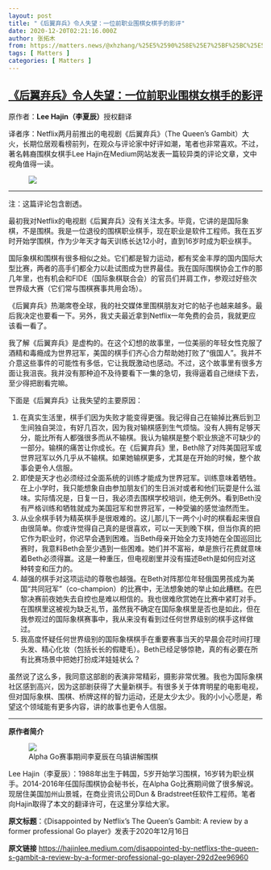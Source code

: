 ```yaml
---
layout: post
title: "《后翼弃兵》令人失望：一位前职业围棋女棋手的影评"
date: 2020-12-20T02:21:16.000Z
author: 张拓木
from: https://matters.news/@xhzhang/%25E5%2590%258E%25E7%25BF%25BC%25E5%25BC%2583%25E5%2585%25B5-%25E4%25BB%25A4%25E4%25BA%25BA%25E5%25A4%25B1%25E6%259C%259B-%25E4%25B8%2580%25E4%25BD%258D%25E5%2589%258D%25E8%2581%258C%25E4%25B8%259A%25E5%259B%25B4%25E6%25A3%258B%25E5%25A5%25B3%25E6%25A3%258B%25E6%2589%258B%25E7%259A%2584%25E5%25BD%25B1%25E8%25AF%2584-bafyreicuflyxvo5ekdg6a4hbhyyon3nfa2lqmtylc5cwobov7cyosw2n3a
tags: [ Matters ]
categories: [ Matters ]
---
```

<!--1608430876000-->
[《后翼弃兵》令人失望：一位前职业围棋女棋手的影评](https://matters.news/@xhzhang/%25E5%2590%258E%25E7%25BF%25BC%25E5%25BC%2583%25E5%2585%25B5-%25E4%25BB%25A4%25E4%25BA%25BA%25E5%25A4%25B1%25E6%259C%259B-%25E4%25B8%2580%25E4%25BD%258D%25E5%2589%258D%25E8%2581%258C%25E4%25B8%259A%25E5%259B%25B4%25E6%25A3%258B%25E5%25A5%25B3%25E6%25A3%258B%25E6%2589%258B%25E7%259A%2584%25E5%25BD%25B1%25E8%25AF%2584-bafyreicuflyxvo5ekdg6a4hbhyyon3nfa2lqmtylc5cwobov7cyosw2n3a)
------

<div>
<p>原作者：<strong>Lee Hajin（李夏辰）</strong>授权翻译</p><p>译者序：Netflix两月前推出的电视剧《后翼弃兵》（The Queen’s Gambit）大火，长期位居观看榜前列，在观众与评论家中好评如潮，笔者也非常喜欢。不过，著名韩裔围棋女棋手Lee Hajin在Medium网站发表一篇较异类的评论文章，文中视角值得一读。</p><figure class="image">      <picture>        <source type="image/webp" media="(min-width: 768px)" srcset="https://assets.matters.news/processed/1080w/embed/36cb395d-d668-4303-8199-076afaac4bb8.webp" onerror="this.srcset='https://assets.matters.news/embed/36cb395d-d668-4303-8199-076afaac4bb8.png'">        <source media="(min-width: 768px)" srcset="https://assets.matters.news/processed/1080w/embed/36cb395d-d668-4303-8199-076afaac4bb8.png" onerror="this.srcset='https://assets.matters.news/embed/36cb395d-d668-4303-8199-076afaac4bb8.png'">        <source type="image/webp" srcset="https://assets.matters.news/processed/540w/embed/36cb395d-d668-4303-8199-076afaac4bb8.webp">        <img src="https://assets.matters.news/embed/36cb395d-d668-4303-8199-076afaac4bb8.png" srcset="https://assets.matters.news/processed/540w/embed/36cb395d-d668-4303-8199-076afaac4bb8.png" loading="lazy" referrerpolicy="no-referrer">      </picture>    <figcaption><span></span></figcaption></figure><hr><p>注：这篇评论包含剧透。</p><p>最初我对Netflix的电视剧《后翼弃兵》没有关注太多。毕竟，它讲的是国际象棋，不是围棋。我是一位退役的围棋职业棋手，现在职业是软件工程师。我在五岁时开始学围棋，作为少年天才每天训练长达12小时，直到16岁时成为职业棋手。</p><p>国际象棋和围棋有很多相似之处。它们都是智力运动，都有奖金丰厚的国内国际大型比赛，两者的高手们都全力以赴试图成为世界最佳。我在国际围棋协会工作的那几年里，也有机会和FIDE（国际象棋联合会）的官员们并肩工作，参观过好些次世界级大赛（它们常与围棋赛事共用会场）。</p><p>《后翼弃兵》热潮席卷全球，我的社交媒体里围棋朋友对它的帖子也越来越多。最后我决定也要看一下。另外，我丈夫最近拿到Netflix一年免费的会员，我就更应该看一看了。</p><p>我了解《后翼弃兵》是虚构的。在这个幻想的故事里，一位美丽的年轻女性克服了酒精和毒瘾成为世界冠军，美国的棋手们齐心合力帮助她打败了“俄国人”。我并不介意这些事件的可能性有多低，它让我既激动也感动。不过，这个故事里有很多方面让我沮丧。我并没有那种迫不及待要看下一集的急切，我得逼着自己继续下去，至少得把剧看完嘛。</p><p>下面是《后翼弃兵》让我失望的主要原因：</p><ol><li>在真实生活里，棋手们因为失败才能变得更强。我记得自己在输掉比赛后到卫生间独自哭泣，有好几百次，因为我对输棋感到生气烦恼。没有人拥有足够天分，能比所有人都强很多而从不输棋。我认为输棋是整个职业旅途不可缺少的一部分。输棋的痛苦让你成长。在《后翼弃兵》里，Beth除了对阵美国冠军或世界冠军以外几乎从不输棋。如果她输棋更多，尤其是在开始的时候，整个故事会更令人信服。</li><li>即使是天才也必须经过全面系统的训练才能成为世界冠军。训练意味着牺牲。在上小学时，我只能想象自由参加朋友们的生日派对或者和他们玩耍是什么滋味。实际情况是，日复一日，我必须去围棋学校培训，绝无例外。看到Beth没有严格训练和牺牲就成为美国冠军和世界冠军，一种受骗的感觉油然而生。</li><li>从业余棋手转为精英棋手是很艰难的。这儿那儿下一两个小时的棋看起来很自由很简单。你或许觉得自己真的是很喜欢，可以一天到晚下棋，但当你真的把它作为职业时，你迟早会遇到困难。当Beth母亲开始全力支持她在全国巡回比赛时，我意料Beth会至少遇到一些困难。她们并不富裕，单是旅行花费就意味着Beth必须得赢。这是一种重压，但电视剧里并没有描述Beth是如何应对这种转变和压力的。</li><li>越强的棋手对这项运动的尊敬也越强。在Beth对阵那位年轻俄国男孩成为美国“共同冠军”（co-champion）的比赛中，无法想象她的举止如此糟糕。在巴黎决赛前夜她失去自控也是难以相信的。我也很难欣赏她在比赛中紧盯对手。在围棋里这被视为缺乏礼节，虽然我不确定在国际象棋里是否也是如此，但在我参观过的国际象棋赛事中，我从来没有看到过任何世界级别的棋手这样做过。</li><li>我高度怀疑任何世界级别的国际象棋棋手在重要赛事当天的早晨会花时间打理头发、精心化妆（包括长长的假睫毛）。Beth已经足够惊艳，真的有必要在所有比赛场景中把她打扮成洋娃娃状么？</li></ol><p>虽然说了这么多，我同意这部剧的表演非常精彩，摄影非常优雅。我也为国际象棋社区感到高兴，因为这部剧获得了大量新棋手。有很多关于体育明星的电影电视，但对国际象棋、围棋、桥牌这样的智力运动，还是太少太少。我的小小心愿是，希望这个领域能有更多内容，讲的故事也更令人信服。</p><hr><p><strong>原作者简介</strong></p><figure class="image">      <picture>        <source type="image/webp" media="(min-width: 768px)" srcset="https://assets.matters.news/processed/1080w/embed/50d620b7-8544-4389-be9d-3d863d4d9686.webp" onerror="this.srcset='https://assets.matters.news/embed/50d620b7-8544-4389-be9d-3d863d4d9686.jpeg'">        <source media="(min-width: 768px)" srcset="https://assets.matters.news/processed/1080w/embed/50d620b7-8544-4389-be9d-3d863d4d9686.jpeg" onerror="this.srcset='https://assets.matters.news/embed/50d620b7-8544-4389-be9d-3d863d4d9686.jpeg'">        <source type="image/webp" srcset="https://assets.matters.news/processed/540w/embed/50d620b7-8544-4389-be9d-3d863d4d9686.webp">        <img src="https://assets.matters.news/embed/50d620b7-8544-4389-be9d-3d863d4d9686.jpeg" srcset="https://assets.matters.news/processed/540w/embed/50d620b7-8544-4389-be9d-3d863d4d9686.jpeg" loading="lazy" referrerpolicy="no-referrer">      </picture>    <figcaption><span>Alpha Go赛事期间李夏辰在乌镇讲解围棋</span></figcaption></figure><p>Lee Hajin（李夏辰）：1988年出生于韩国，5岁开始学习围棋，16岁转为职业棋手。2014-2016年任国际围棋协会秘书长，在Alpha Go比赛期间做了很多解说。现居住美国加州山景城，在商业资讯公司Dun & Bradstreet任软件工程师。笔者向Hajin取得了本文的翻译许可，在这里分享给大家。</p><p><strong>原文标题</strong>：《Disappointed by Netflix’s The Queen’s Gambit: A review by a former professional Go player》发表于2020年12月16日</p><p><strong>原文链接</strong> <a href="https://hajinlee.medium.com/disappointed-by-netflixs-the-queen-s-gambit-a-review-by-a-former-professional-go-player-292d2ee96960" target="_blank">https://hajinlee.medium.com/disappointed-by-netflixs-the-queen-s-gambit-a-review-by-a-former-professional-go-player-292d2ee96960</a></p>
</div>
